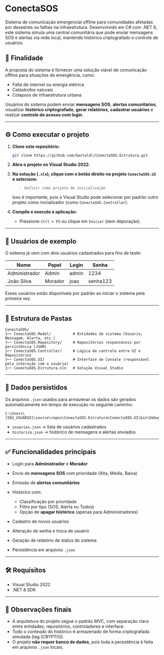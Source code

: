 # ConectaSOS

Sistema de comunicação emergencial offline para comunidades afetadas por desastres ou falhas na infraestrutura. Desenvolvido em C# com .NET 8, este sistema simula uma central comunitária que pode enviar mensagens SOS e alertas via rede local, mantendo histórico criptografado e controle de usuários.

## 📌 Finalidade

A proposta do sistema é fornecer uma solução viável de comunicação offline para situações de emergência, como:

- Falta de internet ou energia elétrica
- Catástrofes naturais
- Colapsos de infraestrutura urbana

Usuários do sistema podem enviar **mensagens SOS**, **alertas comunitários**, visualizar **histórico criptografado**, **gerar relatórios**, **cadastrar usuários** e realizar **controle de acesso com login**.

---

## ⚙️ Como executar o projeto

1. **Clone este repositório:**

   ```bash
   git clone https://github.com/Gastaldl/ConectaSOS.Estrutura.git


2. **Abra o projeto no Visual Studio 2022.**

3. **Na solução (`.sln`), clique com o botão direito no projeto `ConectaSOS.UI` e selecione:**

   > `Definir como projeto de inicialização`

   Isso é importante, pois o Visual Studio pode selecionar por padrão outro projeto como inicializador (como `ConectaSOS.Controller`).

4. **Compile e execute a aplicação:**

   * Pressione `Ctrl + F5` ou clique em `Iniciar` (sem depuração).

---

## 👤 Usuários de exemplo

O sistema já vem com dois usuários cadastrados para fins de teste:

| Nome          | Papel   | Login | Senha    |
| ------------- | ------- | ----- | -------- |
| Administrador | Admin   | admin | 1234     |
| João Silva    | Morador | joao  | senha123 |

Esses usuários estão disponíveis por padrão ao iniciar o sistema pela primeira vez.

---

## 📁 Estrutura de Pastas

```
ConectaSOS/
├── ConectaSOS.Model/          # Entidades do sistema (Usuario, Mensagem, Alerta, etc.)
├── ConectaSOS.Repository/     # Repositórios responsáveis por persistência (JSON)
├── ConectaSOS.Controller/     # Lógica de controle entre UI e Repositórios
├── ConectaSOS.UI/             # Interface de Console (responsável pela interação com o usuário)
├── ConectaSOS.Estrutura.sln   # Solução Visual Studio
```

---

## 🧾 Dados persistidos

Os arquivos `.json` usados para armazenar os dados são gerados automaticamente em tempo de execução no seguinte caminho:

```
C:\Users\[SEU_USUÁRIO]\source\repos\ConectaSOS.Estrutura\ConectaSOS.UI\bin\Debug\net8.0\data\
```

* `usuarios.json` → lista de usuários cadastrados
* `historico.json` → histórico de mensagens e alertas enviados

---

## ✅ Funcionalidades principais

* Login para **Administrador** e **Morador**
* Envio de **mensagens SOS** com prioridade (Alta, Média, Baixa)
* Emissão de **alertas comunitários**
* Histórico com:

  * Classificação por prioridade
  * Filtro por tipo (SOS, Alerta ou Todos)
  * Opção de **apagar histórico** (apenas para Administradores)
* Cadastro de novos usuários
* Alteração de senha e troca de usuário
* Geração de relatório de status do sistema
* Persistência em arquivos `.json`

---

## 🛠️ Requisitos

* Visual Studio 2022
* .NET 8 SDK

---

## 📌 Observações finais

* A arquitetura do projeto segue o padrão MVC, com separação clara entre entidades, repositórios, controladores e interface.
* Todo o conteúdo do histórico é armazenado de forma criptografada simulada (tag [CRYPTO]).
* O projeto **não requer banco de dados**, pois toda a persistência é feita em arquivos `.json` locais.

